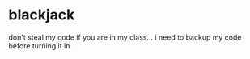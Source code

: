 # blackjack

don't steal my code if you are in my class... i need to backup my code before turning it in
